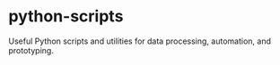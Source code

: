 # python-scripts
Useful Python scripts and utilities for data processing, automation, and prototyping.
